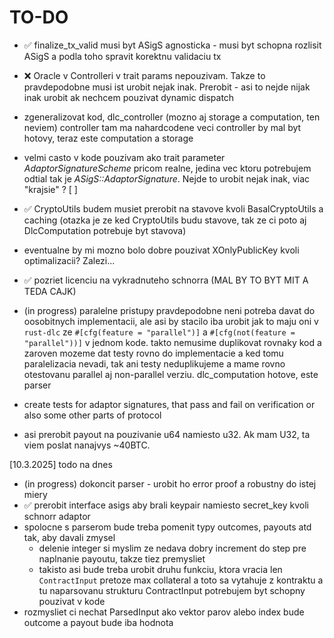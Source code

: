 # TO-DO

- ✅ finalize_tx_valid musi byt ASigS agnosticka - musi byt schopna rozlisit ASigS a podla toho spravit korektnu validaciu tx
- ❌ Oracle v Controlleri v trait params nepouzivam. Takze to pravdepodobne musi ist urobit nejak inak. Prerobit - asi to nejde nijak inak urobit ak nechcem pouzivat dynamic dispatch

- zgeneralizovat kod, dlc_controller (mozno aj storage a computation, ten neviem) controller tam ma nahardcodene veci
 controller by mal byt hotovy, teraz este computation a storage

- velmi casto v kode pouzivam ako trait parameter *AdaptorSignatureScheme* pricom realne, jedina vec ktoru potrebujem odtial tak je *ASigS::AdaptorSignature*. Nejde to urobit nejak inak, viac "krajsie" ? [ ]
- ✅ CryptoUtils budem musiet prerobit na stavove kvoli BasalCryptoUtils a caching (otazka je ze ked CryptoUtils budu stavove, tak ze ci poto aj DlcComputation potrebuje byt stavova)
- eventualne by mi mozno bolo dobre pouzivat XOnlyPublicKey kvoli optimalizacii? Zalezi...
- ✅ pozriet licenciu na vykradnuteho schnorra (MAL BY TO BYT MIT A TEDA CAJK)

- (in progress) paralelne pristupy pravdepodobne neni potreba davat do oosobitnych implementacii, ale asi by stacilo iba urobit jak to maju oni v `rust-dlc` ze `#[cfg(feature = "parallel")]` a `#[cfg(not(feature = "parallel"))]` v jednom kode. takto nemusime duplikovat rovnaky kod a zaroven mozeme dat testy rovno do implementacie a ked tomu paralelizacia nevadi, tak ani testy neduplikujeme a mame rovno otestovanu parallel aj non-parallel verziu. dlc_computation hotove, este parser
- create tests for adaptor signatures, that pass and fail on verification or also some other parts of protocol
- asi prerobit payout na pouzivanie u64 namiesto u32. Ak mam U32, ta viem poslat nanajvys ~40BTC.

[10.3.2025]
todo na dnes
- (in progress) dokoncit parser - urobit ho error proof a robustny do istej miery
- ✅ prerobit interface asigs aby brali keypair namiesto secret_key kvoli schnorr adaptor
- spolocne s parserom bude treba pomenit typy outcomes, payouts atd tak, aby davali zmysel
    + delenie integer si myslim ze nedava dobry increment do step pre naplnanie payoutu, takze tiez premysliet
    + takisto asi bude treba urobit druhu funkciu, ktora vracia len `ContractInput` pretoze max collateral a toto sa vytahuje z kontraktu a tu naparsovanu strukturu ContractInput potrebujem byt schopny pouzivat v kode
- rozmysliet ci nechat ParsedInput ako vektor parov alebo index bude outcome a payout bude iba hodnota